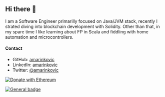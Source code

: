 ## Hi there 👋

I am a Software Engineer primarilly focused on Java/JVM stack, recently I strated diving into blockchain development with Solidity. Other than that, in my spare time I like learning about FP in Scala and fiddling with home automation and microcontrollers.

#### Contact

* GitHub: [amarinkovic](https://github.com/amarinkovic)
* LinkedIn: [amarinkovic](https://www.linkedin.com/in/amarinkovic)
* Twitter: [@amarinkovic](https://twitter.com/amarinkovic)


[![Donate with Ethereum](https://en.cryptobadges.io/badge/micro/0x3b1716F33785A9AAa3a496DCfD33A1f702Fd3CEA)](https://en.cryptobadges.io/donate/0x3b1716F33785A9AAa3a496DCfD33A1f702Fd3CEA)

[![General badge](https://img.shields.io/badge/Awesomeness-100%25-green.svg)](https://shields.io/) 

<!--
**amarinkovic/amarinkovic** is a ✨ _special_ ✨ repository because its `README.md` (this file) appears on your GitHub profile.

Here are some ideas to get you started:

- 🔭 I’m currently working on ...
- 🌱 I’m currently learning ...
- 👯 I’m looking to collaborate on ...
- 🤔 I’m looking for help with ...
- 💬 Ask me about ...
- 📫 How to reach me: ...
- 😄 Pronouns: ...
- ⚡ Fun fact: ...
-->
